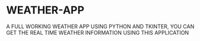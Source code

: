 # WEATHER-APP
A FULL WORKING WEATHER APP USING PYTHON AND TKINTER,
YOU CAN GET THE REAL TIME WEATHER INFORMATION USING THIS APPLICATION
